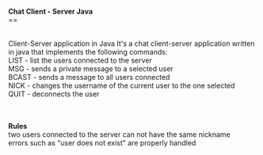 <b>Chat Client - Server Java</b><br>
==<br><br>

Client-Server application in Java
It's a chat client-server application written in java that implements the following commands:<br>
LIST - list the users connected to the server<br>
MSG - sends a private message to a selected user<br>
BCAST - sends a message to all users connected<br>
NICK - changes the username of the current user to the one selected<br>
QUIT - deconnects the user<br>
<br><br>

<b>Rules</b><br>
two users connected to the server can not have the same nickname<br>
errors such as "user does not exist" are properly handled
